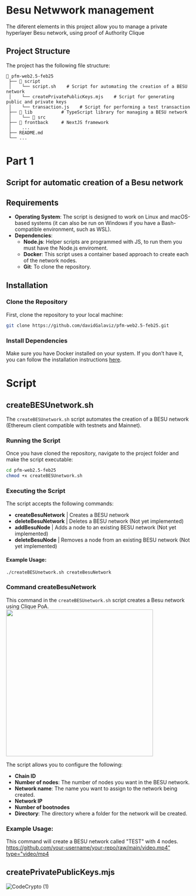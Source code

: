 # Besu Netwwork management
The diferent elements in this project allow you to manage a private hyperlayer Besu network, using proof of Authority Clique

## Project Structure 
The project has the following file structure:

```
📂 pfm-web2.5-feb25
 ├── 📂 script        
 │    └── script.sh    # Script for automating the creation of a BESU network
 │    └── createPrivatePublicKeys.mjs    # Script for generating public and private keys  
 │    └── transaction.js    # Script for performing a test transaction  
 ├── 📂 lib           # TypeScript library for managing a BESU network  
 │    └── 📂 src
 ├── 📂 frontback     # NextJS framework  
 │    ...  
 ├── README.md  
 └── ...  
```

# Part 1
## Script for automatic creation of a Besu network


## Requirements  
- **Operating System**: The script is designed to work on Linux and macOS-based systems (it can also be run on Windows if you have a Bash-compatible environment, such as WSL).  
- **Dependencies**:  
  - **Node.js**: Helper scripts are programmed with JS, to run them you must have the Node.js enviroment.
  - **Docker**: This script uses a container based approach to create each of the network nodes.  
  - **Git**: To clone the repository.

## Installation  

### Clone the Repository  

First, clone the repository to your local machine:

```bash
git clone https://github.com/davidGalaviz/pfm-web2.5-feb25.git
```

### Install Dependencies  

Make sure you have Docker installed on your system. If you don’t have it, you can follow the installation instructions [here](https://docs.docker.com/get-docker/).  

# Script  
## createBESUnetwork.sh  
The `createBESUnetwork.sh` script automates the creation of a BESU network (Ethereum client compatible with testnets and Mainnet).  

### Running the Script  

Once you have cloned the repository, navigate to the project folder and make the script executable:

```bash
cd pfm-web2.5-feb25
chmod +x createBESUnetwork.sh
```

### Executing the Script  

The script accepts the following commands:  
- **createBesuNetwork** | Creates a BESU network  
- **deleteBesuNetwork** | Deletes a BESU network (Not yet implemented)  
- **addBesuNode** | Adds a node to an existing BESU network (Not yet implemented)  
- **deleteBesuNode** | Removes a node from an existing BESU network (Not yet implemented)  

#### Example Usage:  
```bash
./createBESUnetwork.sh createBesuNetwork
```

### Command createBesuNetwork  
This command in the `createBESUnetwork.sh` script creates a Besu network using Clique PoA.  
<img src="https://github.com/user-attachments/assets/3c7e358c-34ea-4c7e-b89c-d007edc5b056" width="400">

The script allows you to configure the following:  

- **Chain ID**  
- **Number of nodes**: The number of nodes you want in the BESU network.  
- **Network name**: The name you want to assign to the network being created.  
- **Network IP**  
- **Number of bootnodes**  
- **Directory**: The directory where a folder for the network will be created.  

### Example Usage:  
This command will create a BESU network called "TEST" with 4 nodes.  
[https://github.com/your-username/your-repo/raw/main/video.mp4" type="video/mp4](https://github.com/davidGalaviz/pfm-web2.5-feb25/blob/main/script/video-script-demo.mp4)

## createPrivatePublicKeys.mjs  
![CodeCrypto (1)](https://github.com/user-attachments/assets/6957b154-1bd2-4162-98c2-1815688fee51)

